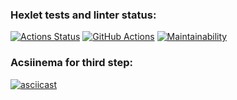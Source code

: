 ### Hexlet tests and linter status:
[![Actions Status](https://github.com/SizNi/python-project-50/workflows/hexlet-check/badge.svg)](https://github.com/SizNi/python-project-50/actions)
[![GitHub Actions](https://github.com/SizNi/python-project-50/actions/workflows/github-actions.yml/badge.svg)](https://github.com/SizNi/python-project-50/actions/workflows/github-actions.yml)
[![Maintainability](https://api.codeclimate.com/v1/badges/628f6a6cb58527d2f57b/maintainability)](https://codeclimate.com/github/SizNi/python-project-50/maintainability)
### Acsiinema for third step:
[![asciicast](https://asciinema.org/a/533082.svg)](https://asciinema.org/a/533082)
